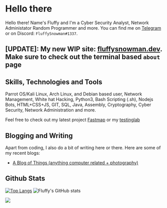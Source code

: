 # Hello there

Hello there! Name's Fluffy and I'm a Cyber Security Analyst, Network Administator Random Programmer and more. You can find me on <a rel="me" href="https://t.me/FluffySnowman">Telegram</a> or on Discord: `FluffySnowman#1337`.

## [UPDATE]: My new WIP site: [fluffysnowman.dev](https://fluffysnowman.dev). Make sure to check out the terminal based `about` page

## Skills, Technologies and Tools

Parrot OS/Kali Linux, Arch Linux, and Debian based user, Network Management, White hat Hacking, Python3, Bash Scripting (.sh), Nodejs Bots, HTML+CSS+JS, GIT, SQL, Java, Assembly, Cryptography, Cyber Security, Network Administration and more.

Feel free to check out my latest project [Fastmap](https://github.com/FluffySnowman/fastmap) or my [testinglab](https://github.com/FluffySnowman/testinglab)

## Blogging and Writing

Apart from coding, I also do a bit of writing here or there. Here are some of my recent blogs: 

- [A Blog of Things (anything computer related + photography)](https://fluffysnowman.github.io)
<!-- - [The Point is there ain't No Point (A blog about mental illness and how to deal with it + some interesting experiences)](https://thatoneschizo.blogspot.com) -->

## Github Stats

[![Top Langs](https://github-readme-stats.vercel.app/api/top-langs/?username=FluffySnowman)](https://github.com/anuraghazra/github-readme-stats) ![Fluffy's GitHub stats](https://github-readme-stats.vercel.app/api?username=FLuffySnowman&show_icons=true&theme=radical)

![](https://komarev.com/ghpvc/?username=FluffySnowman)